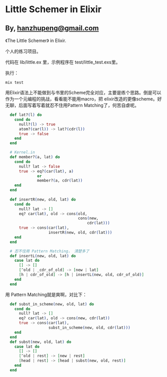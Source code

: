 # Little Schemer in Elixir

## By, hanzhupeng@gmail.com

《The Little Schemer》 in Elixir.

个人的练习项目。

代码在 lib/little.ex 里，示例程序在 test/little_test.exs里。

执行：

```shell
mix test
```

用Elixir语法上不能做到与书里的Scheme完全对应，主要是练个思路。倒是可以作为一个元编程的挑战，看看能不能用macro，把 elixir改造的更像scheme。好无聊，后面写着写着就忍不住用Pattern Matching了，何苦自虐呢。

```elixir
  def lat?(l) do
    cond do
      null?(l) -> true
      atom?(car(l)) -> lat?(cdr(l))
      true -> false
    end
  end

  # Kernel.in
  def member?(a, lat) do
    cond do
      null? lat -> false
      true -> eq?(car(lat), a)
              or
              member?(a, cdr(lat))
    end
  end
  
  def insertR(new, old, lat) do
    cond do
      null? lat -> []
      eq? car(lat), old -> cons(old,
                                cons(new,
                                    cdr(lat)))
      true -> cons(car(lat),
                   insertR(new, old, cdr(lat)))
    end
  end

  # 忍不住用 Pattern Matching， 清楚多了
  def insertL(new, old, lat) do
    case lat do
      [] -> []
      [^old | _cdr_of_old] -> [new | lat]
      [h | cdr_of_old] -> [h | insertL(new, old, cdr_of_old)]
    end
  end

```


用 Pattern Matching就是爽啊，对比下：

```elixir
  def subst_in_scheme(new, old, lat) do
    cond do
      null? lat -> []
      eq? car(lat), old -> cons(new, cdr(lat))
      true -> cons(car(lat),
                   subst_in_scheme(new, old, cdr(lat)))
    end
  end
  def subst(new, old, lat) do
    case lat do
      [] -> []
      [^old | rest] -> [new | rest]
      [head | rest] -> [head | subst(new, old, rest)]
    end
  end
```